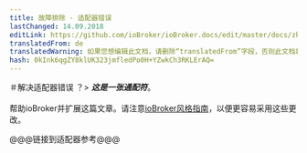 ```yaml
---
title: 故障排除 - 适配器错误
lastChanged: 14.09.2018
editLink: https://github.com/ioBroker/ioBroker.docs/edit/master/docs/zh-cn/trouble/adapter.md
translatedFrom: de
translatedWarning: 如果您想编辑此文档，请删除“translatedFrom”字段，否则此文档将再次自动翻译
hash: 0kInk6qgZY8klUK323jmfledPo0H+YZwkCh3RKLErAQ=
---
```


＃解决适配器错误
？&gt; ***这是一张通配符***。 <br><br>帮助ioBroker并扩展这篇文章。请注意[ioBroker风格指南](community/styleguidedoc)，以便更容易采用这些更改。

@@@链接到适配器参考@@@